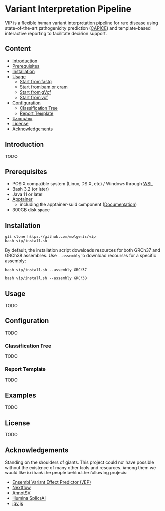 # Variant Interpretation Pipeline
VIP is a flexible human variant interpretation pipeline for rare disease using state-of-the-art pathogenicity prediction ([CAPICE](https://github.com/molgenis/capice)) and template-based interactive reporting to facilitate decision support.

## Content
- [Introduction](#introduction)
- [Prerequisites](#prerequisites)
- [Installation](#installation)
- [Usage](#usage)
  - [Start from fastq](#usage-fastq)
  - [Start from bam or cram](#usage-cram)
  - [Start from gVcf](#usage-gvcf)
  - [Start from vcf](#usage-vcf)
- [Configuration](#configuration)
  - [Classification Tree](#classification-tree)
  - [Report Template](#report-template)
- [Examples](#examples)
- [License](#license)
- [Acknowledgements](#acknowledgements)

## Introduction
TODO

## Prerequisites
- POSIX compatible system (Linux, OS X, etc) / Windows through [WSL](https://en.wikipedia.org/wiki/Windows_Subsystem_for_Linux)
- Bash 3.2 (or later)
- Java 11 or later
- [Apptainer](https://apptainer.org)
  - including the apptainer-suid component ([Documentation](https://github.com/apptainer/apptainer/blob/main/INSTALL.md))
- 300GB disk space

## Installation
```
git clone https://github.com/molgenis/vip
bash vip/install.sh
```
By default, the installation script downloads resources for both GRCh37 and GRCh38 assemblies.
Use `--assembly` to download recourses for a specific assembly:
```
bash vip/install.sh --assembly GRCh37
```
```
bash vip/install.sh --assembly GRCh38
```

## Usage
TODO

## Configuration
TODO

### Classification Tree
TODO

### Report Template
TODO

## Examples
TODO

## License
TODO

## Acknowledgements
Standing on the shoulders of giants. This project could not have possible without the existence of many other tools and resources. Among them we would like to thank the people behind the following projects:
- [Ensembl Variant Effect Predictor (VEP)](https://grch38.ensembl.org/info/docs/tools/vep/index.html)
- [Nextflow](https://www.nextflow.io/)
- [AnnotSV](https://lbgi.fr/AnnotSV/)
- [Illumina SpliceAI](https://github.com/Illumina/SpliceAI)
- [igv.js](https://github.com/igvteam/igv.js)